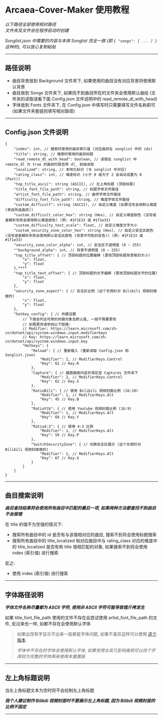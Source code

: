 **Arcaea-Cover-Maker 使用教程**  
=
*以下路径全部使用相对路径*  
*文件夹及文件会在程序启动时创建*

*Songlist.json 中需要的内容与本体 Songlist 完全一致 (即 ```{ "songs": [ ... ] }``` 这种的), 可以放心复制粘贴*

---
路径说明
-
- 曲目背景放到 Background 文件夹下, 如果使用的曲目没有对应背景将使用默认背景
- 曲目放到 Songs 文件夹下, 如果找不到曲目所在的文件夹会使用默认曲绘 (文件夹的读取请看下面 Config.json 文件说明中的 read_remote_dl_with_head)
- 字体放到 Fonts 文件夹下, 在 Config.json 中填写时只需要填写文件名称即可 (如果文件夹套娃则填写相对路径)

---

Config.json 文件说明
-
~~~jsonc
{
    "index": int, // 搜索时使用的曲目索引值 (对应曲目在 songlist 中的 idx)
    "title": string, // 搜索时使用的曲目标题
    "read_remote_dl_with_head": boolean, // 读取在 songlist 中 remote_dl 为 true 的曲目时是否带 dl_ 前缀读取
    "localized": string, // 本地化标识 (与 songlist 中对应)
    "rating_class": int, // 难度标识 (小于 0 或大于 2 会自动设置为 0 (Past))
    "top_title_ascii": string (ASCII), // 左上角标题 (顶部标题)
    "title_font_file_path": string, // 标题字体文件路径
    "artist_font_file_path": string, // 曲师字体文件路径
    "difficulty_font_file_path": string, // 难度字体文件路径
    "custom_difficult": string (ASCII), // 自定义难度 (如果没写会用默认难度 (来自所选曲目))
    "custom_difficult_color_hex": string (Hex), // 自定义难度颜色 (没写或者解析失败会使用默认难度颜色) (例: #1F1E33 或 #1f1e33)
    "custom_difficulty_text_scale": float, // 自定义难度文字大小
    "custom_security_zone_color_hex": string (Hex), // 自定义安全区颜色 (没写或者解析失败会使用默认安全区颜色 (背景平均色的反色)) (例: #1F1E33 或 #1f1e33)
    "security_zone_color_alpha": int, // 安全区不透明度 (0 ~ 255)
    ""background_alpha": int, // 背景不透明度 (0 ~ 255)
    "top_title_offset": { // 顶部标题的位置偏移 (更改顶部标题背景板的大小)
        "x": float,
        "y": float
    },****
    "top_title_text_offset": { // 顶部标题的文字偏移 (更改顶部标题文字的位置)
        "x": float,
        "y": float
    },
    "security_zone_aspect": { // 安全区比例 (这个东西针对 Bilibili 视频封面做的)
        "x": float,
        "y": float
    },
    "hotkey_config": { // 热键设置
        // 下面会列出可用的热键对象及默认值, 一般不需要更改
        // 如需更改请参阅以下链接:
        // Modifier: https://learn.microsoft.com/zh-cn/dotnet/api/system.windows.input.modifierkeys
        // Key: https://learn.microsoft.com/zh-cn/dotnet/api/system.windows.input.key
        "Hotkeys": {
            "Reload": { // 重新载入 (重新读取 Config.json 和 Songlist.json)
                "Modifier": 2, // ModifierKeys.Control
                "Key": 61 // Key.R
            },
            "Capture": { // 截图画面内容并保存至 Captures 文件夹下
                "Modifier": 2, // ModifierKeys.Control
                "Key": 62 // Key.S
            },
            "RatioBili": { // 使用 Bilibili 视频封面比例 (16:10)
                "Modifier": 1, // ModifierKeys.Alt
                "Key": 45 // Key.B
            },
            "RatioYtb": { // 使用 Youtube 视频封面比例 (16:9)
                "Modifier": 1, // ModifierKeys.Alt
                "Key": 68 // Key.Y
            },
            "Ratio4:3": { // 使用 4:3 比例
                "Modifier": 1, // ModifierKeys.Alt
                "Key": 59 // Key.P
            },
            "SwitchSecurityZone": { // 切换安全区展示 (这个东西针对 Bilibili 视频封面做的)
                "Modifier": 1, // ModifierKeys.Alt
                "Key": 67 // Key.X
            }
        }
    }
}
~~~
---
曲目搜索说明
-

_**曲目查找结果将会使用所有曲目中匹配的最后一项, 如果两种方法都查找不到曲目不会报错**_ 

在 title 的值不为空值的情况下:
- 搜索所有曲目中的 id 是否有与该值相对应的曲目, 搜索不到将会使用标题搜索
- 搜索所有曲目中的 title_localized 和对应曲目中与 rating_class 对应的难度中的 title_localized 是否有和 title 值相匹配的对象, 如果搜索不到将会使用 index (索引值) 进行搜索

反之:
- 使用 index (索引值) 进行搜索

---
字体路径说明
-

_**字体文件名称尽量都为 ASCII 字符, 使用非 ASCII 字符可能导致锟斤拷发生**_

如果 title_font_file_path 使用的文件不存在会尝试使用 artist_font_file_path 的文件, 反过来也一样, 如都不存在会使用默认字体
> 如果出现有字显示不出来一般都是字体问题, 如果不喜欢这样可以使用 [这个版本](https://github.com/LAM0578/Arcaea-Cover-Maker)
>
>*字体中不存在的字体会使用默认字体, 如果觉得太突兀影响美观可以找个字库较为完整的字体再来使用本重置版*

---
左上角标题说明
-

当左上角标题文本为空时将不会绘制左上角标题

_**我个人建议制作 Bilibili 视频封面时不要展示左上角标题, 因为 Bilibili 视频封面的比例不固定**_

---
